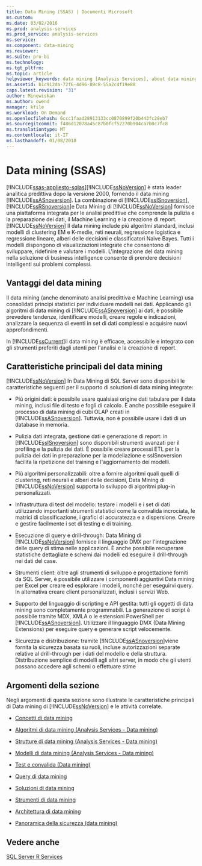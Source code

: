 ```yaml
---
title: Data Mining (SSAS) | Documenti Microsoft
ms.custom: 
ms.date: 03/02/2016
ms.prod: analysis-services
ms.prod_service: analysis-services
ms.service: 
ms.component: data-mining
ms.reviewer: 
ms.suite: pro-bi
ms.technology: 
ms.tgt_pltfrm: 
ms.topic: article
helpviewer_keywords: data mining [Analysis Services], about data mining
ms.assetid: b1c912da-72f6-4d96-89c8-55a2c4f19e88
caps.latest.revision: "31"
author: Minewiskan
ms.author: owend
manager: kfile
ms.workload: On Demand
ms.openlocfilehash: 6ccc1faad28913133cc0870899f20b443fc28eb7
ms.sourcegitcommit: f486d12078a45c87b0fcf52270b904ca7b0c7fc8
ms.translationtype: MT
ms.contentlocale: it-IT
ms.lasthandoff: 01/08/2018
---
```

# <a name="data-mining-ssas"></a>Data mining (SSAS)
[!INCLUDE[ssas-appliesto-sqlas](../../includes/ssas-appliesto-sqlas.md)][!INCLUDE[ssNoVersion](../../includes/ssnoversion-md.md)] è stata leader analitica predittiva dopo la versione 2000, fornendo il data mining [!INCLUDE[ssASnoversion](../../includes/ssasnoversion-md.md)]. La combinazione di [!INCLUDE[ssISnoversion](../../includes/ssisnoversion-md.md)], [!INCLUDE[ssRSnoversion](../../includes/ssrsnoversion-md.md)]e Data Mining di [!INCLUDE[ssNoVersion](../../includes/ssnoversion-md.md)] fornisce una piattaforma integrata per le analisi predittive che comprende la pulizia e la preparazione dei dati, il Machine Learning e la creazione di report. [!INCLUDE[ssNoVersion](../../includes/ssnoversion-md.md)] Il data mining include più algoritmi standard, inclusi modelli di clustering EM e K-medie, reti neurali, regressione logistica e regressione lineare, alberi delle decisioni e classificatori Naive Bayes. Tutti i modelli dispongono di visualizzazioni integrate che consentono di sviluppare, ridefinire e valutare i modelli.  L'integrazione del data mining nella soluzione di business intelligence consente di prendere decisioni intelligenti sui problemi complessi.  
  
## <a name="benefits-of-data-mining"></a>Vantaggi del data mining  
 Il data mining (anche denominato analisi predittiva e Machine Learning) usa consolidati principi statistici per individuare modelli nei dati. Applicando gli algoritmi di data mining di [!INCLUDE[ssASnoversion](../../includes/ssasnoversion-md.md)] ai dati, è possibile prevedere tendenze, identificare modelli, creare regole e indicazioni, analizzare la sequenza di eventi in set di dati complessi e acquisire nuovi approfondimenti.  
  
 In [!INCLUDE[ssCurrent](../../includes/sscurrent-md.md)]il data mining è efficace, accessibile e integrato con gli strumenti preferiti dagli utenti per l'analisi e la creazione di report.  
  
## <a name="key-data-mining-features"></a>Caratteristiche principali del data mining  
 [!INCLUDE[ssNoVersion](../../includes/ssnoversion-md.md)] In Data Mining di SQL Server sono disponibili le caratteristiche seguenti per il supporto di soluzioni di data mining integrate:  
  
-   Più origini dati: è possibile usare qualsiasi origine dati tabulare per il data mining, inclusi file di testo e fogli di calcolo. È anche possibile eseguire il processo di data mining di cubi OLAP creati in [!INCLUDE[ssASnoversion](../../includes/ssasnoversion-md.md)]. Tuttavia, non è possibile usare i dati di un database in memoria.  
  
-   Pulizia dati integrata, gestione dati e generazione di report: in [!INCLUDE[ssISnoversion](../../includes/ssisnoversion-md.md)] sono disponibili strumenti avanzati per il profiling e la pulizia dei dati. È possibile creare processi ETL per la pulizia dei dati in preparazione per la modellazione e ssISnoversion facilita la ripetizione del training e l'aggiornamento dei modelli.  
  
-   Più algoritmi personalizzabili: oltre a fornire algoritmi quali quelli di clustering, reti neurali e alberi delle decisioni, Data Mining di [!INCLUDE[ssNoVersion](../../includes/ssnoversion-md.md)] supporta lo sviluppo di algoritmi plug-in personalizzati.  
  
-   Infrastruttura di test del modello: testare i modelli e i set di dati utilizzando importanti strumenti statistici come la convalida incrociata, le matrici di classificazione, i grafici di accuratezza e a dispersione. Creare e gestire facilmente i set di testing e di training.  
  
-   Esecuzione di query e drill-through: Data Mining di [!INCLUDE[ssNoVersion](../../includes/ssnoversion-md.md)] fornisce il linguaggio DMX per l'integrazione delle query di stima nelle applicazioni. È anche possibile recuperare statistiche dettagliate e schemi dai modelli ed eseguire il drill-through nei dati del case.  
  
-   Strumenti client: oltre agli strumenti di sviluppo e progettazione forniti da SQL Server, è possibile utilizzare i componenti aggiuntivi Data mining per Excel per creare ed esplorare i modelli, nonché per eseguirvi query. In alternativa creare client personalizzati, inclusi i servizi Web.  
  
-   Supporto del linguaggio di scripting e API gestita: tutti gli oggetti di data mining sono completamente programmabili. La generazione di script è possibile tramite MDX, XMLA o le estensioni PowerShell per [!INCLUDE[ssASnoversion](../../includes/ssasnoversion-md.md)]. Utilizzare il linguaggio DMX (Data Mining Extensions) per eseguire query e generare script velocemente.  
  
-   Sicurezza e distribuzione: tramite [!INCLUDE[ssASnoversion](../../includes/ssasnoversion-md.md)]viene fornita la sicurezza basata su ruoli, incluse autorizzazioni separate relative al drill-through per i dati del modello e della struttura. Distribuzione semplice di modelli agli altri server, in modo che gli utenti possano accedere agli schemi o effettuare stime  
  
## <a name="in-this-section"></a>Argomenti della sezione  
 Negli argomenti di questa sezione sono illustrate le caratteristiche principali di Data mining di [!INCLUDE[ssNoVersion](../../includes/ssnoversion-md.md)] e le attività correlate.  
  
-   [Concetti di data mining](../../analysis-services/data-mining/data-mining-concepts.md)  
  
-   [Algoritmi di data mining &#40;Analysis Services - Data mining&#41;](../../analysis-services/data-mining/data-mining-algorithms-analysis-services-data-mining.md)  
  
-   [Strutture di data mining &#40;Analysis Services - Data mining&#41;](../../analysis-services/data-mining/mining-structures-analysis-services-data-mining.md)  
  
-   [Modelli di data mining &#40;Analysis Services - Data mining&#41;](../../analysis-services/data-mining/mining-models-analysis-services-data-mining.md)  
  
-   [Test e convalida &#40;Data mining&#41;](../../analysis-services/data-mining/testing-and-validation-data-mining.md)  
  
-   [Query di data mining](../../analysis-services/data-mining/data-mining-queries.md)  
  
-   [Soluzioni di data mining](../../analysis-services/data-mining/data-mining-solutions.md)  
  
-   [Strumenti di data mining](../../analysis-services/data-mining/data-mining-tools.md)  
  
-   [Architettura di data mining](../../analysis-services/data-mining/data-mining-architecture.md)  
  
-   [Panoramica della sicurezza &#40;data mining&#41;](../../analysis-services/data-mining/security-overview-data-mining.md)  
  
## <a name="see-also"></a>Vedere anche  
 [SQL Server R Services](../../advanced-analytics/r-services/sql-server-r-services.md)  
  
  
